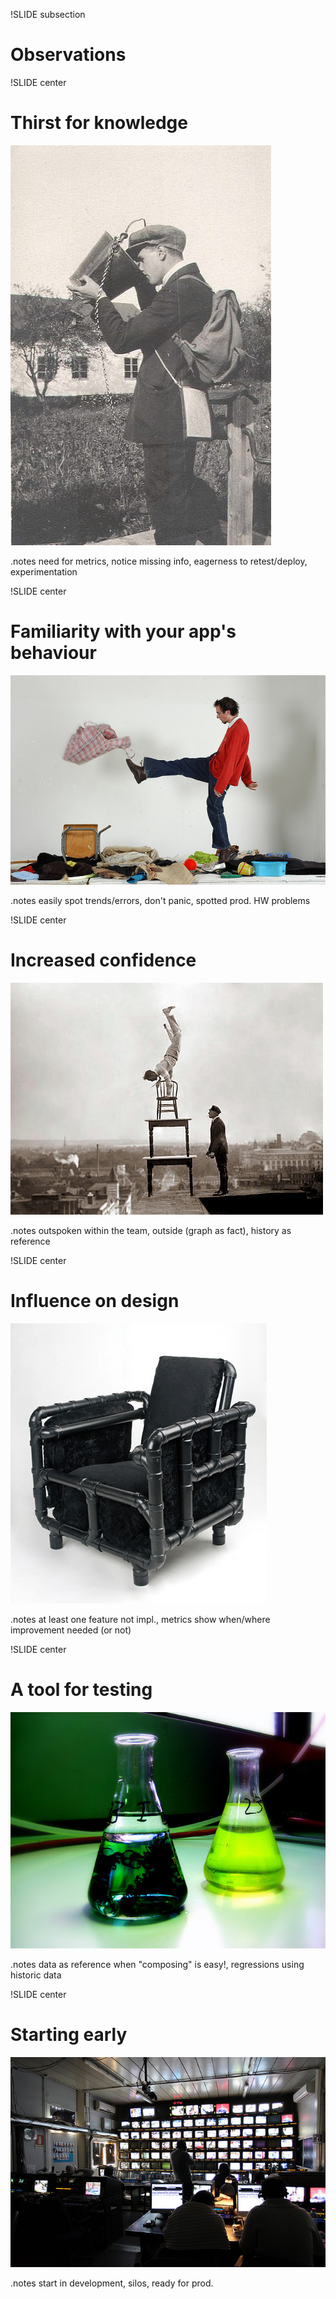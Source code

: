 !SLIDE subsection
# Observations

!SLIDE center
# Thirst for knowledge
![thirst](thirst.jpg)

.notes need for metrics, notice missing info, eagerness to retest/deploy, experimentation

!SLIDE center
# Familiarity with your app's behaviour
![behaviour](behaviour.jpg)

.notes easily spot trends/errors, don't panic, spotted prod. HW problems

!SLIDE center
# Increased confidence
![confidence](confidence.jpg)

.notes outspoken within the team, outside (graph as fact), history as reference

!SLIDE center
# Influence on design
![design](design.jpg)

.notes at least one feature not impl., metrics show when/where improvement needed (or not) 

!SLIDE center
# A tool for testing
![testing](testing.jpg)

.notes data as reference when "composing" is easy!, regressions using historic data

!SLIDE center
# Starting early
![start monitoring](start_monitoring.jpg)

.notes start in development, silos, ready for prod.

